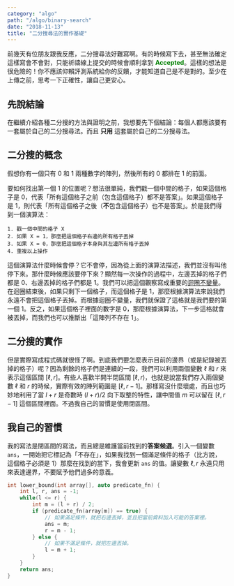 ```yaml
---
category: "algo"
path: "/algo/binary-search"
date: "2018-11-13"
title: "二分搜尋法的實作基礎"
---
```


前幾天有位朋友跟我反應，二分搜尋法好難寫啊。有的時候寫下去，甚至無法確定這樣寫會不會對，只能祈禱線上提交的時候會順利拿到 <span style='color:green'><b>Accepted</b></span>。這樣的想法是很危險的！你不應該仰賴評測系統給你的反饋，才能知道自己是不是對的。至少在上傳之前，思考一下正確性，讓自己更安心。

## 先說結論

在繼續介紹各種二分搜的方法與證明之前，我想要先下個結論：每個人都應該要有一套屬於自己的二分搜尋法。而且 **只用** 這套屬於自己的二分搜尋法。

## 二分搜的概念

假想你有一個只有 0 和 1 兩種數字的陣列，然後所有的 0 都排在 1 的前面。

<DisplayArray
    data='[0, 0, 0, 0, 1, 1, 1, 1, 1, 1]'></DisplayArray>

要如何找出第一個 1 的位置呢？想法很單純，我們戳一個中間的格子，如果這個格子是 0，代表「所有這個格子之前（包含這個格子）都不是答案」。如果這個格子是 1，則代表「所有這個格子之後（**不**包含這個格子）也不是答案」。於是我們得到一個演算法：

```
1. 戳一個中間的格子 X
2. 如果 X = 1，那麼把這個格子右邊的所有格子丟掉
3. 如果 X = 0，那麼把這個格子本身與其左邊所有格子丟掉
4. 重複以上操作
```

這個演算法什麼時候會停？它不會停，因為從上面的演算法描述，我們並沒有叫他停下來。那什麼時候應該要停下來？顯然每一次操作的過程中，左邊丟掉的格子們都是 0、右邊丟掉的格子們都是 1。我們可以把這個觀察寫成重要的[迴圈不變量](https://en.wikipedia.org/wiki/Loop_invariant)。在迴圈結束後，如果只剩下一個格子，而這個格子是 1，那麼根據演算法來說我們永遠不會把這個格子丟掉。而根據迴圈不變量，我們就保證了這格就是我們要的第一個 1。反之，如果這個格子裡面的數字是 0，那麼根據演算法，下一步這格就會被丟掉，而我們也可以推斷出「這陣列不存在 1」。

## 二分搜的實作

但是實際寫成程式碼就很怪了啊。到底我們要怎麼表示目前的邊界（或是紀錄被丟掉的格子）呢？因為剩餘的格子們是連續的一段，我們可以利用兩個變數 $\ell$ 和 $r$ 來表示這個區間 $[\ell, r]$。有些人喜歡半開半閉區間 $[\ell, r)$，也就是說當我們存入兩個變數 $\ell$ 和 $r$ 的時候，實際有效的陣列範圍是 $[\ell, r-1]$。那樣寫沒什麼壞處，而且也巧妙地利用了當 $l+r$ 是奇數時 $(l+r)/2$ 向下取整的特性，讓中間值 $m$ 可以留在 $[\ell, r-1]$ 這個區間裡面。不過我自己的習慣是使用閉區間。


## 我自己的習慣

我的寫法是閉區間的寫法，而且總是維護當前找到的**答案候選**。引入一個變數 `ans`，一開始把它標記為「不存在」，如果我找到一個滿足條件的格子（比方說，這個格子必須是 1）那麼在找到的當下，我會更新 `ans` 的值。讓變數 $\ell, r$ 永遠只用來表達邊界，不要賦予他們過多的意義。

```cpp
int lower_bound(int array[], auto predicate_fn) {
    int l, r, ans = -1;
    while(l <= r) {
        int m = (l + r) / 2;
        if (predicate_fn(array[m]) == true) {
            // 如果滿足條件，就把右邊丟掉，並且把當前資料加入可能的答案裡。
            ans = m;
            r = m - 1;
        } else {
            // 如果不滿足條件，就把左邊丟掉。
            l = m + 1;
        }
    }
    return ans;
}
```
